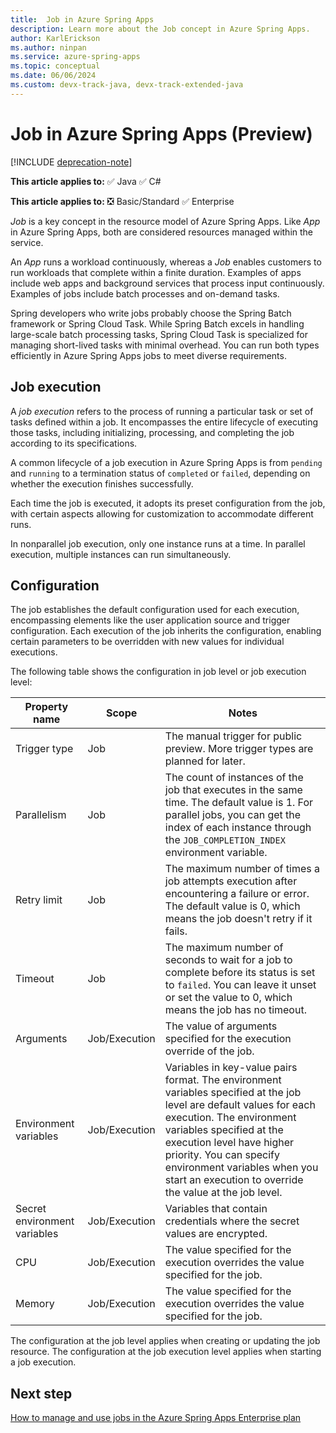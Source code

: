 ```yaml
---
title:  Job in Azure Spring Apps
description: Learn more about the Job concept in Azure Spring Apps.
author: KarlErickson
ms.author: ninpan
ms.service: azure-spring-apps
ms.topic: conceptual
ms.date: 06/06/2024
ms.custom: devx-track-java, devx-track-extended-java
---
```


# Job in Azure Spring Apps (Preview)

[!INCLUDE [deprecation-note](../includes/deprecation-note.md)]

**This article applies to:** ✅ Java ✅ C#

**This article applies to:** ❎ Basic/Standard ✅ Enterprise

*Job* is a key concept in the resource model of Azure Spring Apps. Like *App* in Azure Spring Apps, both are considered resources managed within the service.

An *App* runs a workload continuously, whereas a *Job* enables customers to run workloads that complete within a finite duration. Examples of apps include web apps and background services that process input continuously. Examples of jobs include batch processes and on-demand tasks.

Spring developers who write jobs probably choose the Spring Batch framework or Spring Cloud Task. While Spring Batch excels in handling large-scale batch processing tasks, Spring Cloud Task is specialized for managing short-lived tasks with minimal overhead. You can run both types efficiently in Azure Spring Apps jobs to meet diverse requirements.

## Job execution

A *job execution* refers to the process of running a particular task or set of tasks defined within a job. It encompasses the entire lifecycle of executing those tasks, including initializing, processing, and completing the job according to its specifications.

A common lifecycle of a job execution in Azure Spring Apps is from `pending` and `running` to a termination status of `completed` or `failed`, depending on whether the execution finishes successfully.

Each time the job is executed, it adopts its preset configuration from the job, with certain aspects allowing for customization to accommodate different runs.

In nonparallel job execution, only one instance runs at a time. In parallel execution, multiple instances can run simultaneously.

## Configuration

The job establishes the default configuration used for each execution, encompassing elements like the user application source and trigger configuration. Each execution of the job inherits the configuration, enabling certain parameters to be overridden with new values for individual executions.

The following table shows the configuration in job level or job execution level:

| Property name                | Scope         | Notes                                                                                                                                                                                                                                                                                                                       |
|------------------------------|---------------|-----------------------------------------------------------------------------------------------------------------------------------------------------------------------------------------------------------------------------------------------------------------------------------------------------------------------------|
| Trigger type                 | Job           | The manual trigger for public preview. More trigger types are planned for later.                                                                                                                                                                                                                                            |
| Parallelism                  | Job           | The count of instances of the job that executes in the same time. The default value is 1. For parallel jobs, you can get the index of each instance through the `JOB_COMPLETION_INDEX` environment variable.                                                                                                                |
| Retry limit                  | Job           | The maximum number of times a job attempts execution after encountering a failure or error. The default value is 0, which means the job doesn't retry if it fails.                                                                                                                                                          |
| Timeout                      | Job           | The maximum number of seconds to wait for a job to complete before its status is set to `failed`. You can leave it unset or set the value to 0, which means the job has no timeout.                                                                                                                                         |
| Arguments                    | Job/Execution | The value of arguments specified for the execution override of the job.                                                                                                                                                                                                                                                     |
| Environment variables        | Job/Execution | Variables in key-value pairs format. The environment variables specified at the job level are default values for each execution. The environment variables specified at the execution level have higher priority. You can specify environment variables when you start an execution to override the value at the job level. |
| Secret environment variables | Job/Execution | Variables that contain credentials where the secret values are encrypted.                                                                                                                                                                                                                                                   |
| CPU                          | Job/Execution | The value specified for the execution overrides the value specified for the job.                                                                                                                                                                                                                                            |
| Memory                       | Job/Execution | The value specified for the execution overrides the value specified for the job.                                                                                                                                                                                                                                            |

The configuration at the job level applies when creating or updating the job resource. The configuration at the job execution level applies when starting a job execution.

## Next step

[How to manage and use jobs in the Azure Spring Apps Enterprise plan](how-to-manage-job.md)
